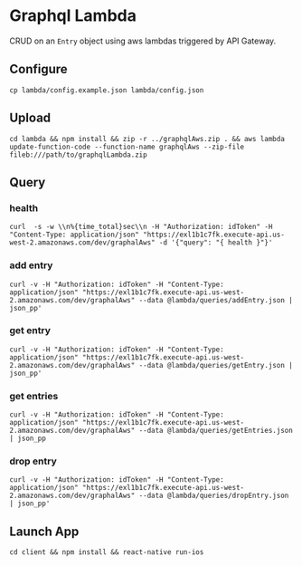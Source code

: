 # Graphql Lambda

CRUD on an `Entry` object using aws lambdas triggered by API Gateway.

## Configure
`cp lambda/config.example.json lambda/config.json`

## Upload
`cd lambda && npm install && zip -r ../graphqlAws.zip . && aws lambda update-function-code --function-name graphqlAws --zip-file fileb:///path/to/graphqlLambda.zip`

## Query

### health
`curl  -s -w \\n%{time_total}sec\\n -H "Authorization: idToken" -H "Content-Type: application/json" "https://exl1b1c7fk.execute-api.us-west-2.amazonaws.com/dev/graphalAws" -d '{"query": "{ health }"}'`
### add entry
`curl -v -H "Authorization: idToken" -H "Content-Type: application/json" "https://exl1b1c7fk.execute-api.us-west-2.amazonaws.com/dev/graphalAws" --data @lambda/queries/addEntry.json | json_pp'`

### get entry
`curl -v -H "Authorization: idToken" -H "Content-Type: application/json" "https://exl1b1c7fk.execute-api.us-west-2.amazonaws.com/dev/graphalAws" --data @lambda/queries/getEntry.json | json_pp'`

### get entries
`curl -v -H "Authorization: idToken" -H "Content-Type: application/json" "https://exl1b1c7fk.execute-api.us-west-2.amazonaws.com/dev/graphalAws" --data @lambda/queries/getEntries.json | json_pp`

### drop entry
`curl -v -H "Authorization: idToken" -H "Content-Type: application/json" "https://exl1b1c7fk.execute-api.us-west-2.amazonaws.com/dev/graphalAws" --data @lambda/queries/dropEntry.json | json_pp'`

## Launch App

`cd client && npm install && react-native run-ios`
